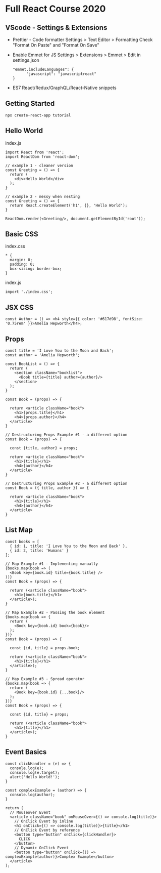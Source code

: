 # Full React Course 2020

## VScode - Settings & Extensions

- Prettier - Code formatter
  Settings > Text Editor > Formatting
  Check "Format On Paste" and "Format On Save"

- Enable Emmet for JS
  Settings > Extensions > Emmet > Edit in settings.json

  ```
  "emmet.includeLanguages": {
        "javascript": "javascriptreact"
  }
  ```

- ES7 React/Redux/GraphQL/React-Native snippets

## Getting Started

```
npx create-react-app tutorial
```

## Hello World

index.js

```
import React from 'react';
import ReactDom from 'react-dom';

// example 1 - cleaner version
const Greeting = () => {
  return (
    <div>Hello World</div>
  );
}

// example 2 - messy when nesting
const Greeting = () => {
  return React.createElement('h1', {}, 'Hello World');
}

ReactDom.render(<Greeting/>, document.getElementById('root'));
```

## Basic CSS

index.css

```
* {
  margin: 0;
  padding: 0;
  box-sizing: border-box;
}
```

index.js

```
import './index.css';
```

## JSX CSS

```
const Author = () => <h4 style={{ color: '#617d98', fontSize: '0.75rem' }}>Amelia Hepworth</h4>;
```

## Props

```
const title = 'I Love You to the Moon and Back';
const author = 'Amelia Hepworth';

const BookList = () => {
  return (
    <section className="booklist">
      <Book title={title} author={author}/>
    </section>
  );
}

const Book = (props) => {

  return <article className="book">
    <h1>{props.title}</h1>
    <h4>{props.author}</h4>
  </article>
}

// Destructuring Props Example #1 - a different option
const Book = (props) => {

  const {title, author} = props;

  return <article className="book">
    <h1>{title}</h1>
    <h4>{author}</h4>
  </article>
}

// Destructuring Props Example #2 - a different option
const Book = ({ title, author }) => {

  return <article className="book">
    <h1>{title}</h1>
    <h4>{author}</h4>
  </article>
}

```

## List Map

```
const books = [
  { id: 1, title: 'I Love You to the Moon and Back' },
  { id: 2, title: 'Humans' }
];

// Map Example #1 - Implementing manually
{books.map(book => (
  <Book key={book.id} title={book.title} />
))}
const Book = (props) => {

  return (<article className="book">
    <h1>{book.title}</h1>
  </article>);
}

// Map Example #2 - Passing the book element
{books.map(book => {
  return (
    <Book key={book.id} book={book}/>
  );
})}
const Book = (props) => {

  const {id, title} = props.book;

  return (<article className="book">
    <h1>{title}</h1>
  </article>);
}

// Map Example #3 - Spread operator
{books.map(book => {
  return (
    <Book key={book.id} {...book}/>
  );
})}
const Book = (props) => {

  const {id, title} = props;

  return (<article className="book">
    <h1>{title}</h1>
  </article>);
}
```

## Event Basics

```
const clickHandler = (e) => {
  console.log(e);
  console.log(e.target);
  alert('Hello World!');
}

const complexExample = (author) => {
  console.log(author);
}

return (
  // Mouseover Event
  <article className="book" onMouseOver={() => console.log(title)}>
    // OnClick Event by inline
    <h1 onClick={() => console.log(title)}>{title}</h1>
    // OnClick Event by reference
    <button type="button" onClick={clickHandler}>
      CLICK
    </button>
    // Dynamic OnClick Event
    <button type="button" onClick={() => complexExample(author)}>Complex Example</button>
  </article>
);

```
